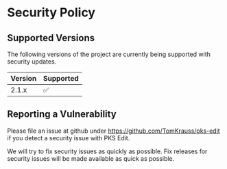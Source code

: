 # Security Policy

## Supported Versions

The following versions of the project are currently being supported with security updates.

| Version | Supported          |
| ------- | ------------------ |
| 2.1.x   | :white_check_mark: |

## Reporting a Vulnerability

Please file an issue at github under https://github.com/TomKrauss/pks-edit if you detect
a security issue with PKS Edit.

We will try to fix security issues as quickly as possible. Fix releases for security issues
will be made available as quick as possible.
